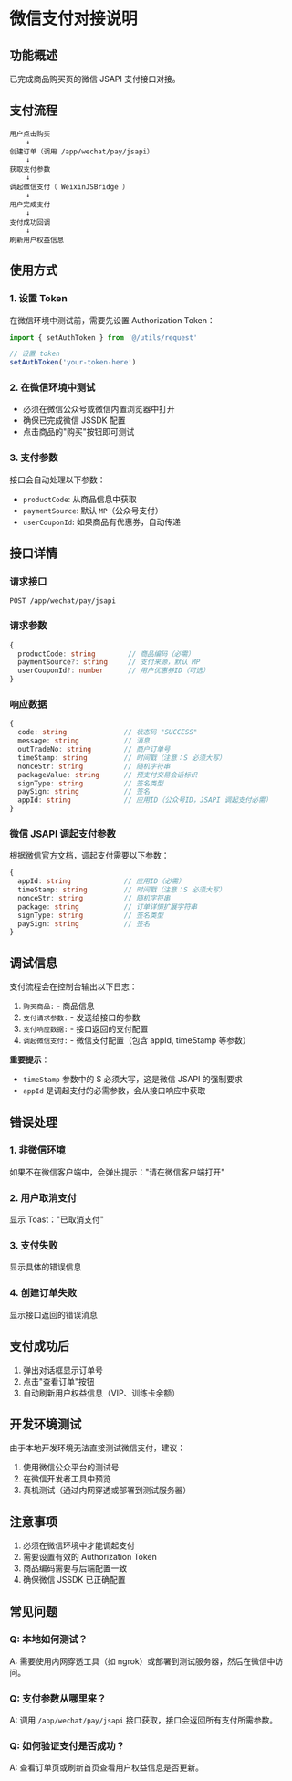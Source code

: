 # 微信支付对接说明

## 功能概述

已完成商品购买页的微信 JSAPI 支付接口对接。

## 支付流程

```
用户点击购买
    ↓
创建订单（调用 /app/wechat/pay/jsapi）
    ↓
获取支付参数
    ↓
调起微信支付（ WeixinJSBridge ）
    ↓
用户完成支付
    ↓
支付成功回调
    ↓
刷新用户权益信息
```

## 使用方式

### 1. 设置 Token

在微信环境中测试前，需要先设置 Authorization Token：

```javascript
import { setAuthToken } from '@/utils/request'

// 设置 token
setAuthToken('your-token-here')
```

### 2. 在微信环境中测试

- 必须在微信公众号或微信内置浏览器中打开
- 确保已完成微信 JSSDK 配置
- 点击商品的"购买"按钮即可测试

### 3. 支付参数

接口会自动处理以下参数：

- `productCode`: 从商品信息中获取
- `paymentSource`: 默认 `MP`（公众号支付）
- `userCouponId`: 如果商品有优惠券，自动传递

## 接口详情

### 请求接口

```
POST /app/wechat/pay/jsapi
```

### 请求参数

```typescript
{
  productCode: string        // 商品编码（必需）
  paymentSource?: string     // 支付来源，默认 MP
  userCouponId?: number      // 用户优惠券ID（可选）
}
```

### 响应数据

```typescript
{
  code: string              // 状态码 "SUCCESS"
  message: string           // 消息
  outTradeNo: string        // 商户订单号
  timeStamp: string         // 时间戳（注意：S 必须大写）
  nonceStr: string          // 随机字符串
  packageValue: string      // 预支付交易会话标识
  signType: string          // 签名类型
  paySign: string           // 签名
  appId: string             // 应用ID（公众号ID，JSAPI 调起支付必需）
}
```

### 微信 JSAPI 调起支付参数

根据[微信官方文档](https://pay.weixin.qq.com/doc/v3/merchant/4012791857)，调起支付需要以下参数：

```typescript
{
  appId: string             // 应用ID（必需）
  timeStamp: string         // 时间戳（注意：S 必须大写）
  nonceStr: string          // 随机字符串
  package: string           // 订单详情扩展字符串
  signType: string          // 签名类型
  paySign: string           // 签名
}
```

## 调试信息

支付流程会在控制台输出以下日志：

1. `购买商品:` - 商品信息
2. `支付请求参数:` - 发送给接口的参数
3. `支付响应数据:` - 接口返回的支付配置
4. `调起微信支付:` - 微信支付配置（包含 appId, timeStamp 等参数）

**重要提示**：
- `timeStamp` 参数中的 S 必须大写，这是微信 JSAPI 的强制要求
- `appId` 是调起支付的必需参数，会从接口响应中获取

## 错误处理

### 1. 非微信环境

如果不在微信客户端中，会弹出提示："请在微信客户端打开"

### 2. 用户取消支付

显示 Toast："已取消支付"

### 3. 支付失败

显示具体的错误信息

### 4. 创建订单失败

显示接口返回的错误消息

## 支付成功后

1. 弹出对话框显示订单号
2. 点击"查看订单"按钮
3. 自动刷新用户权益信息（VIP、训练卡余额）

## 开发环境测试

由于本地开发环境无法直接测试微信支付，建议：

1. 使用微信公众平台的测试号
2. 在微信开发者工具中预览
3. 真机测试（通过内网穿透或部署到测试服务器）

## 注意事项

1. 必须在微信环境中才能调起支付
2. 需要设置有效的 Authorization Token
3. 商品编码需要与后端配置一致
4. 确保微信 JSSDK 已正确配置

## 常见问题

### Q: 本地如何测试？
A: 需要使用内网穿透工具（如 ngrok）或部署到测试服务器，然后在微信中访问。

### Q: 支付参数从哪里来？
A: 调用 `/app/wechat/pay/jsapi` 接口获取，接口会返回所有支付所需参数。

### Q: 如何验证支付是否成功？
A: 查看订单页或刷新首页查看用户权益信息是否更新。

